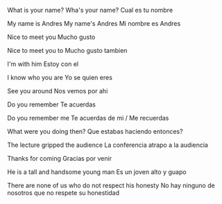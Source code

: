 
What is your name?
Wha's your name?
Cual es tu nombre

My name is Andres
My name's Andres
Mi nombre es Andres

Nice to meet you
Mucho gusto

Nice to meet you to
Mucho gusto tambien

I'm with him
Estoy con el

I know who you are
Yo se quien eres

See you around
Nos vemos por ahi

Do you remember
Te acuerdas

Do you remember me
Te acuerdas de mi / Me recuerdas

What were you doing then?
Que estabas haciendo entonces?

The lecture gripped the audience
La conferencia atrapo a la audiencia

Thanks for coming
Gracias por venir

He is a tall and handsome young man
Es un joven alto y guapo

There are none of us who do not respect his honesty
No hay ninguno de nosotros que no respete su honestidad



